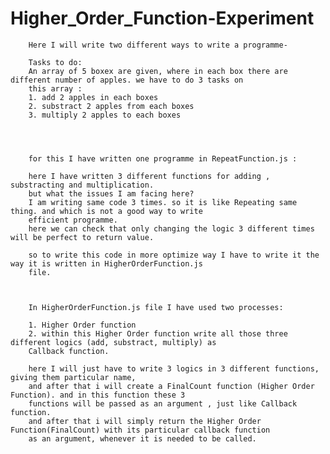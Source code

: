 # Higher_Order_Function-Experiment



    
        Here I will write two different ways to write a programme-

        Tasks to do:
        An array of 5 boxex are given, where in each box there are different number of apples. we have to do 3 tasks on
        this array :
        1. add 2 apples in each boxes
        2. substract 2 apples from each boxes
        3. multiply 2 apples to each boxes

    

    
        for this I have written one programme in RepeatFunction.js :

        here I have written 3 different functions for adding , substracting and multiplication.
        but what the issues I am facing here?
        I am writing same code 3 times. so it is like Repeating same thing. and which is not a good way to write
        efficient programme.
        here we can check that only changing the logic 3 different times will be perfect to return value.

        so to write this code in more optimize way I have to write it the way it is written in HigherOrderFunction.js
        file.
    

    
        In HigherOrderFunction.js file I have used two processes:

        1. Higher Order function
        2. within this Higher Order function write all those three different logics (add, substract, multiply) as
        Callback function.

        here I will just have to write 3 logics in 3 different functions, giving them particular name,
        and after that i will create a FinalCount function (Higher Order Function). and in this function these 3
        functions will be passed as an argument , just like Callback function.
        and after that i will simply return the Higher Order Function(FinalCount) with its particular callback function
        as an argument, whenever it is needed to be called.
    

